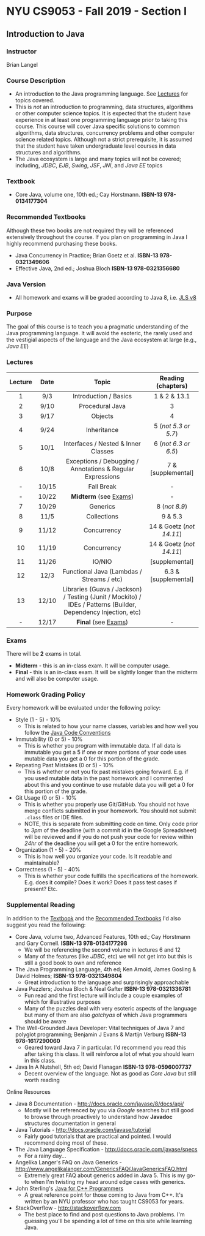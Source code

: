 # NYU CS9053 - Fall 2019 - Section I

## Introduction to Java

### Instructor

Brian Langel


### Course Description
* An introduction to the Java programming language. See [Lectures](#lectures) for topics covered.
* This is *not* an introduction to programming, data structures, algorithms or other computer science topics. It is expected that the student have experience in at least one programming language prior to taking this course. This course will cover Java specific solutions to common algorithms, data structures, concurrency problems and other computer science related topics. Although not a strict prerequisite, it is assumed that the student have taken undergraduate level courses in data structures and algorithms.   
* The Java ecosystem is large and many topics will not be covered; including, _JDBC_, _EJB_, _Swing_, _JSF_, _JNI_, and _Java EE_ topics

### Textbook
* Core Java, volume one, 10th ed.; Cay Horstmann. __ISBN-13 978-0134177304__

### Recommended Textbooks
Although these two books are not required they will be referenced extensively throughout the course. If you plan on programming in Java I highly recommend purchasing these books.

* Java Concurrency in Practice; Brian Goetz et al. __ISBN-13 978-0321349606__
* Effective Java, 2nd ed.; Joshua Bloch __ISBN-13 978-0321356680__

### Java Version ###
* All homework and exams will be graded according to Java 8, i.e. [JLS v8](https://docs.oracle.com/javase/specs/jls/se8/html/index.html)

### Purpose
The goal of this course is to teach you a pragmatic understanding of the Java programming language. It will avoid the esoteric, the rarely used and the vestigial aspects of the language and the Java ecosystem at large (e.g., _Java EE_)     


### Lectures

| Lecture | Date | Topic | Reading (chapters) |
| :-----: | :--: | :-----: | :------------------: |
| 1 | 9/3 | Introduction / Basics | 1 & 2 & 13.1 |
| 2 | 9/10 | Procedural Java | 3 |
| 3 | 9/17 | Objects | 4 |
| 4 | 9/24 | Inheritance | 5 (*not 5.3 or 5.7*) |
| 5 | 10/1 | Interfaces / Nested & Inner Classes | 6 (*not 6.3 or 6.5*) |
| 6 | 10/8 | Exceptions / Debugging / Annotations & Regular Expressions | 7 & [supplemental] |
| - | 10/15 | Fall Break | - |
| - | 10/22 | __Midterm__ (see [Exams](#exams)) | - |
| 7 | 10/29 | Generics | 8 (*not 8.9*) |
| 8 | 11/5 | Collections | 9 & 5.3 |
| 9 | 11/12 | Concurrency | 14 & Goetz (*not 14.11*) |
| 10 | 11/19 | Concurrency | 14 & Goetz (*not 14.11*) |
| 11 | 11/26 | IO/NIO | [supplemental] |
| 12 | 12/3 | Functional Java (Lambdas / Streams / etc) | 6.3 & [supplemental] |
| 13 | 12/10 | Libraries (Guava / Jackson) / Testing (Junit / Mockito) / IDEs / Patterns (Builder, Dependency Injection, etc) | |
| - | 12/17 | __Final__ (see [Exams](#exams)) | - |


### Exams

There will be __2__ exams in total.  
 
* __Midterm__ - this is an in-class exam. It will be computer usage.
* __Final__ - this is an in-class exam. It will be slightly longer than the midterm and will also be computer usage.


### Homework Grading Policy

Every homework will be evaluated under the following policy:

* Style (1 - 5) - 10%
    - This is related to how your name classes, variables and how well you follow the [Java Code Conventions](http://www.oracle.com/technetwork/java/javase/documentation/codeconvtoc-136057.html)
* Immutability (0 or 5) - 10%
    - This is whether you program with immutable data.  If all data is immutable you get a 5 if one or more portions of your code uses mutable data you get a 0 for this portion of the grade.
* Repeating Past Mistakes (0 or 5) - 10%
    - This is whether or not you fix past mistakes going forward.  E.g. if you used mutable data in the past homework and I commented about this and you continue to use mutable data you will get a 0 for this portion of the grade.
* Git Usage (0 or 5) - 10%
    - This is whether you properly use Git/GitHub.  You should not have merge conflicts submitted in your homework.  You should not submit `.class` files or IDE files.
    - NOTE, this is separate from submitting code on time.  Only code prior to _3pm_ of the deadline (with a commit id in the Google Spreadsheet) will be reviewed and if you do not push your code for review within _24hr_ of the deadline you will get a 0 for the entire homework.
* Organization (1 - 5) - 20%
    - This is how well you organize your code.  Is it readable and maintainable?
* Correctness (1 - 5) - 40%
    - This is whether your code fulfills the specifications of the homework.  E.g. does it compile? Does it work?  Does it pass test cases if present? Etc.

### Supplemental Reading

In addition to the [Textbook](#textbook) and the [Recommended Textbooks](#recommended-textbooks) I'd also suggest you read the following:

* Core Java, volume two, Advanced Features, 10th ed.; Cay Horstmann and Gary Cornell. __ISBN-13 978-0134177298__
    - We will be referencing the second volume in lectures 6 and 12
    - Many of the features (like _JDBC_, etc) we will not get into but this is still a good book to own and reference
* The Java Programming Language, 4th ed; Ken Arnold, James Gosling & David Holmes; __ISBN-13 978-0321349804__
    - Great introduction to the language and surprisingly approachable 
* Java Puzzlers; Joshua Bloch & Neal Gafter __ISBN-13 978-0321336781__
    - Fun read and the first lecture will include a couple examples of which for illustrative purposes
    - Many of the puzzles deal with very esoteric aspects of the language but many of them are also _gotchyas_ of which Java programmers should be aware
* The Well-Grounded Java Developer: Vital techniques of Java 7 and polyglot programming; Benjamin J Evans & Martijn Verburg __ISBN-13 978-1617290060__
    - Geared toward Java 7 in particular. I'd recommend you read this after taking this class. It will reinforce a lot of what you should learn in this class.
* Java In A Nutshell, 5th ed; David Flanagan __ISBN-13 978-0596007737__
    - Decent overview of the language. Not as good as _Core Java_ but still worth reading

Online Resources

* Java 8 Documentation - http://docs.oracle.com/javase/8/docs/api/
    - Mostly will be referenced by you via _Google_ searches but still good to browse through proactively to understand how __Javadoc__ structures documentation in general
* Java Tutorials - http://docs.oracle.com/javase/tutorial
    - Fairly good tutorials that are practical and pointed. I would recommend doing most of these.
* The Java Language Specification - http://docs.oracle.com/javase/specs
    - For a rainy day...
* Angelika Langer's FAQ on Java Generics - http://www.angelikalanger.com/GenericsFAQ/JavaGenericsFAQ.html
    - Extremely great FAQ about generics added in Java 5. This is my go-to when I'm twisting my head around edge cases with generics.
* John Sterling's [Java for C++ Programmers](http://cse.poly.edu/jsterling/cs9053/Notes/JavaForC++Programmer.html)
    - A great reference point for those coming to Java from C++. It's written by an NYU professor who has taught CS9053 for years.
* StackOverflow - http://stackoverflow.com
    - The best place to find and post questions to Java problems. I'm guessing you'll be spending a lot of time on this site while learning Java. 
